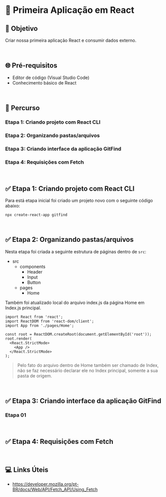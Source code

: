 # 📌 **Primeira Aplicação em React**
## 🎯 **Objetivo**
Criar nossa primeira aplicação React e consumir dados
externo.

<br>

## 🌐 **Pré-requisitos**
- Editor de código (Visual Studio Code)
- Conhecimento básico de React

<br>

## 🏁 **Percurso**
### Etapa 1: Criando projeto com React CLI
### Etapa 2: Organizando pastas/arquivos
### Etapa 3: Criando interface da aplicação GitFind
### Etapa 4: Requisições com Fetch

<br>

## ✅ Etapa 1: Criando projeto com React CLI
Para está etapa inicial foi criado um projeto novo com o seguinte código abaixo:
```
npx create-react-app gitfind
```

<br>

## ✅ Etapa 2: Organizando pastas/arquivos
Nesta etapa foi criada a seguinte estrutura de páginas dentro de ```src```:

- src
    - components
        - Header
        - Input
        - Button
    - pages
        - Home

Também foi atualizado local do arquivo index.js da página Home em Index.js principal.
```
import React from 'react';
import ReactDOM from 'react-dom/client';
import App from './pages/Home';

const root = ReactDOM.createRoot(document.getElementById('root'));
root.render(
  <React.StrictMode>
    <App />
  </React.StrictMode>
);
```
> Pelo fato do arquivo dentro de Home também ser chamado de Index, não se faz necessário declarar ele no Index principal, somente a sua pasta de origem.

<br>

## ✅ Etapa 3: Criando interface da aplicação GitFind
### Etapa 01

<br>

## ✅ Etapa 4: Requisições com Fetch

<br>

## 💻 Links Úteis

- https://developer.mozilla.org/pt-BR/docs/Web/API/Fetch_API/Using_Fetch